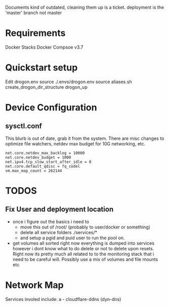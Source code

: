 Documents kind of outdated, cleaning them up is a ticket.  deployment is the 'master' branch not master

# Requirements
Docker Stacks
Docker Compsoe v3.7

# Quickstart setup

Edit drogon.env
source ./.envs/drogon.env
source aliases.sh
create_drogon_dir_structure
drogon_up

# Device Configuration

## sysctl.conf

This blurb is out of date, grab it from the system.  There are misc changes to optimize file watchers,
netdev max budget for 10G networking, etc.

```
net.core.netdev_max_backlog = 10000
net.core.netdev_budget = 1000
net.ipv4.tcp_slow_start_after_idle = 0
net.core.default_qdisc = fq_codel
vm.max_map_count = 262144
```

# TODOS

## Fix User and deployment location
 - once i figure out the basics i need to
    - move this out of /root/ (probably to user/docker or something)
    - delete all service folders ./services/*
    - and setup a pgid and puid user to run the pool on.
- get volumes all sorted right now everything is dumped into services
however i dont know what to do delete or not to delete upon resets.  Right now its pretty much all related to
to the monitoring stack that i need to be careful will.  Possibly use a mix of volumes and file mounts etc

# Network Map

Services involed include:
  a - cloudflare-ddns (dyn-dns)

